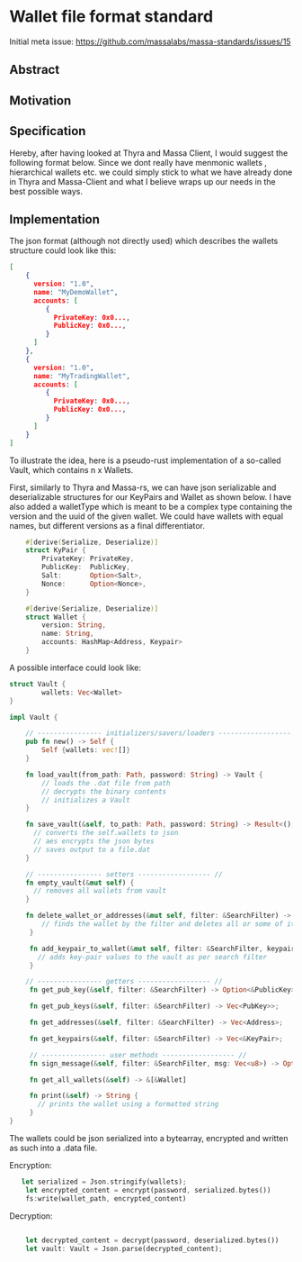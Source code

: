 # Wallet file format standard

Initial meta issue: <https://github.com/massalabs/massa-standards/issues/15>

## Abstract

## Motivation

## Specification

Hereby, after having looked at Thyra and Massa Client, I would suggest the following format below. Since we dont really have menmonic wallets , hierarchical wallets etc. we could simply stick to what we have already done in Thyra and Massa-Client and what I believe wraps up our needs in the best possible ways.

## Implementation

The json format (although not directly used) which describes the wallets structure could look like this:

```json
[
    {
      version: "1.0",
      name: "MyDemoWallet",
      accounts: [
         {
           PrivateKey: 0x0...,
           PublicKey: 0x0...,
         }
      ]
    },
    {
      version: "1.0",
      name: "MyTradingWallet",
      accounts: [
         {
           PrivateKey: 0x0...,
           PublicKey: 0x0...,
         }
      ]
    }
]
```

To illustrate the idea, here is a pseudo-rust implementation of a so-called Vault, which contains n x Wallets.

First, similarly to Thyra and Massa-rs, we can have json serializable and deserializable structures for our KeyPairs and Wallet as shown below. I have also added a walletType which is meant to be a complex type containing the version and the uuid of the given wallet. We could have wallets with equal names, but different versions as a final differentiator.

```rust
    #[derive(Serialize, Deserialize)]
    struct KyPair {
        PrivateKey: PrivateKey,
        PublicKey:  PublicKey,
        Salt:       Option<Salt>,
        Nonce:      Option<Nonce>,
    }

    #[derive(Serialize, Deserialize)]
    struct Wallet {
        version: String,
        name: String,
        accounts: HashMap<Address, Keypair>
    }
```

A possible interface could look like:

```rust
struct Vault {
        wallets: Vec<Wallet>
}

impl Vault {

    // ---------------- initializers/savers/loaders ------------------ //
    pub fn new() -> Self {
        Self {wallets: vec![]}
    }

    fn load_vault(from_path: Path, password: String) -> Vault {
        // loads the .dat file from path
        // decrypts the binary contents
        // initializes a Vault
    }

    fn save_vault(&self, to_path: Path, password: String) -> Result<(), WalletError> {
      // converts the self.wallets to json
      // aes encrypts the json bytes
      // saves output to a file.dat
    }

    // ---------------- setters ------------------ //
    fn empty_vault(&mut self) {
      // removes all wallets from vault
    }

    fn delete_wallet_or_addresses(&mut self, filter: &SearchFilter) -> Result<(), WalletError> {
        // finds the wallet by the filter and deletes all or some of its address-keypairs. The filter controls the deletion query
     }

     fn add_keypair_to_wallet(&mut self, filter: &SearchFilter, keypair: Vec<KeyPair>) -> Result<(), WalletError> { 
       // adds key-pair values to the vault as per search filter
     }

    // ---------------- getters ------------------ //
     fn get_pub_key(&self, filter: &SearchFilter) -> Option<&PublicKey>

     fn get_pub_keys(&self, filter: &SearchFilter) -> Vec<PubKey>>;

     fn get_addresses(&self, filter: &SearchFilter) -> Vec<Address>;

     fn get_keypairs(&self, filter: &SearchFilter) -> Vec<&KeyPair>;

     // ---------------- user methods ------------------ //
     fn sign_message(&self, filter: &SearchFilter, msg: Vec<u8>) -> Option<PubkeySig> {}

     fn get_all_wallets(&self) -> &[&Wallet]

     fn print(&self) -> String {
       // prints the wallet using a formatted string
     }
}
```

The wallets could be json serialized into a bytearray, encrypted and written as such into a .data file.

Encryption:
```rust
   let serialized = Json.stringify(wallets);
    let encrypted_content = encrypt(password, serialized.bytes())
    fs:write(wallet_path, encrypted_content)
```

Decryption:
```rust
   
    let decrypted_content = decrypt(password, deserialized.bytes())
    let vault: Vault = Json.parse(decrypted_content);
```